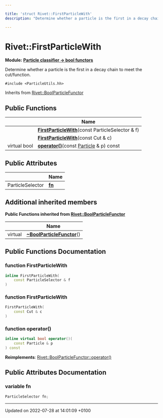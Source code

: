 ```yaml
---

title: 'struct Rivet::FirstParticleWith'
description: "Determine whether a particle is the first in a decay chain to meet the cut/function. "

---
```


# Rivet::FirstParticleWith

**Module:** **[Particle classifier -> bool functors](http://example.org/modules/group__particleutils__p2bool/)**



Determine whether a particle is the first in a decay chain to meet the cut/function. 


`#include <ParticleUtils.hh>`

Inherits from [Rivet::BoolParticleFunctor](http://example.org/classes/structrivet_1_1boolparticlefunctor/)

## Public Functions

|                | Name           |
| -------------- | -------------- |
| | **[FirstParticleWith](http://example.org/classes/structrivet_1_1firstparticlewith/#function-firstparticlewith)**(const ParticleSelector & f) |
| | **[FirstParticleWith](http://example.org/classes/structrivet_1_1firstparticlewith/#function-firstparticlewith)**(const Cut & c) |
| virtual bool | **[operator()](http://example.org/classes/structrivet_1_1firstparticlewith/#function-operator())**(const <a href="http://example.org/classes/classrivet_1_1particle/">Particle</a> & p) const |

## Public Attributes

|                | Name           |
| -------------- | -------------- |
| ParticleSelector | **[fn](http://example.org/classes/structrivet_1_1firstparticlewith/#variable-fn)**  |

## Additional inherited members

**Public Functions inherited from [Rivet::BoolParticleFunctor](http://example.org/classes/structrivet_1_1boolparticlefunctor/)**

|                | Name           |
| -------------- | -------------- |
| virtual | **[~BoolParticleFunctor](http://example.org/classes/structrivet_1_1boolparticlefunctor/#function-~boolparticlefunctor)**() |


## Public Functions Documentation

### function FirstParticleWith

```cpp
inline FirstParticleWith(
    const ParticleSelector & f
)
```


### function FirstParticleWith

```cpp
FirstParticleWith(
    const Cut & c
)
```


### function operator()

```cpp
inline virtual bool operator()(
    const Particle & p
) const
```


**Reimplements**: [Rivet::BoolParticleFunctor::operator()](http://example.org/classes/structrivet_1_1boolparticlefunctor/#function-operator())


## Public Attributes Documentation

### variable fn

```cpp
ParticleSelector fn;
```


-------------------------------

Updated on 2022-07-28 at 14:01:09 +0100
